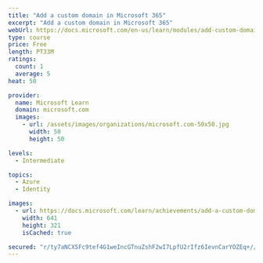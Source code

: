 ```yaml
---
title: "Add a custom domain in Microsoft 365"
excerpt: "Add a custom domain in Microsoft 365"
webUrl: https://docs.microsoft.com/en-us/learn/modules/add-custom-domain-microsoft-365/
type: course
price: Free
length: PT33M
ratings:
  count: 1
  average: 5
heat: 50

provider:
  name: Microsoft Learn
  domain: microsoft.com
  images:
    - url: /assets/images/organizations/microsoft.com-50x50.jpg
      width: 50
      height: 50

levels:
  - Intermediate

topics:
  - Azure
  - Identity

images:
  - url: https://docs.microsoft.com/learn/achievements/add-a-custom-domain-in-microsoft-365-social.png
    width: 641
    height: 321
    isCached: true

secured: "r/ty7aNCX5Fc9tef4G1weIncGTnuZshF2wI7LpfU2rIfz6IevnCarYOZEq+//tEfyj0oQMTVJZMeo9sKcGibYwAJB0TVTb6pzUHI5h2tvXslyNiTYEPxpychxDnMpQ7ofrVwdQpcviqhm/GUD38NgZL4YDIXnJnt7wCy8yt8lmE69VdfpB5KPQfiynIC6E9YNXP42995t6FB4V41k6HOjPAmkdOVBv80zSHLMPLFaZWbOWi4h8Fw1J5/MXEaLMRnxEwlw5nEficuPCIp1dzZAVfODNmIGIp4rhv4Z/+8HHI2b8nyP/KE483u++thxuINoT8SbHY3zCfvye8s9sYfABWpHPwEu/PKvyYiym4gcuKetK0OjWGzGfw3kjgI46qFoHZ1O5/bmmYSQNshpGoFpSNXuTWn55adppFaJf0HdBg=;0tqqAqs0kyW8WgXHn8Ak6g=="
---
```


